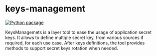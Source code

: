 # keys-management
[![Python package](https://github.com/nielsen-oss/keys-management/actions/workflows/push_ci.yaml/badge.svg?branch=main)](https://github.com/nielsen-oss/keys-management/actions/workflows/push_ci.yaml)

KeysManagemets is a layer tool to ease the usage of application secret keys.
It allows to define multiple secret key,  from various sources if required, for each use case.
After keys definitions, the tool provides methods to support secret keys rotation when needed.
